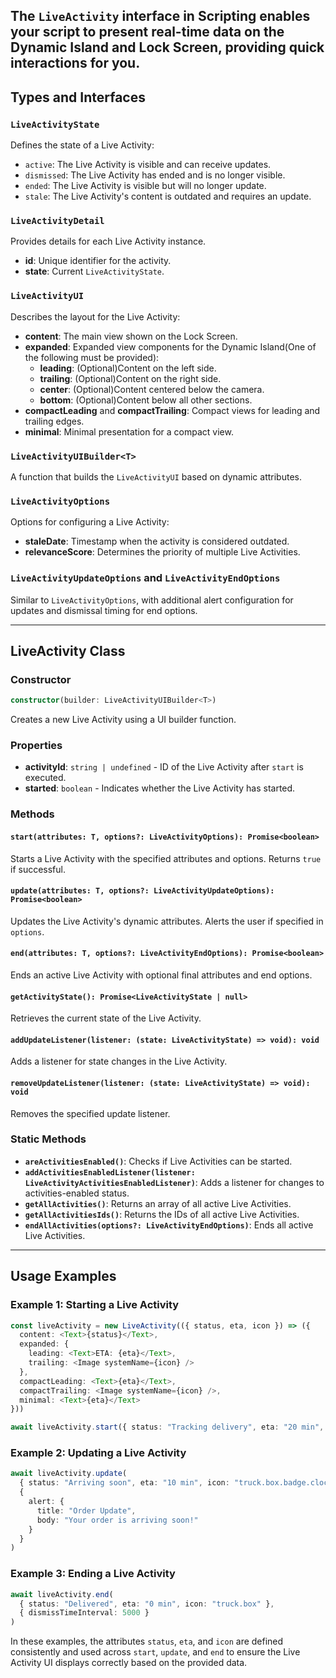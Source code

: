 
The `LiveActivity` interface in Scripting enables your script to present real-time data on the Dynamic Island and Lock Screen, providing quick interactions for you.
---

## Types and Interfaces

### `LiveActivityState`
Defines the state of a Live Activity:
- `active`: The Live Activity is visible and can receive updates.
- `dismissed`: The Live Activity has ended and is no longer visible.
- `ended`: The Live Activity is visible but will no longer update.
- `stale`: The Live Activity's content is outdated and requires an update.

### `LiveActivityDetail`
Provides details for each Live Activity instance.
- **id**: Unique identifier for the activity.
- **state**: Current `LiveActivityState`.

### `LiveActivityUI`
Describes the layout for the Live Activity:
- **content**: The main view shown on the Lock Screen.
- **expanded**: Expanded view components for the Dynamic Island(One of the following must be provided):
  - **leading**: (Optional)Content on the left side.
  - **trailing**: (Optional)Content on the right side.
  - **center**: (Optional)Content centered below the camera.
  - **bottom**: (Optional)Content below all other sections.
- **compactLeading** and **compactTrailing**: Compact views for leading and trailing edges.
- **minimal**: Minimal presentation for a compact view.

### `LiveActivityUIBuilder<T>`
A function that builds the `LiveActivityUI` based on dynamic attributes.

### `LiveActivityOptions`
Options for configuring a Live Activity:
- **staleDate**: Timestamp when the activity is considered outdated.
- **relevanceScore**: Determines the priority of multiple Live Activities.

### `LiveActivityUpdateOptions` and `LiveActivityEndOptions`
Similar to `LiveActivityOptions`, with additional alert configuration for updates and dismissal timing for end options.

---

## LiveActivity Class

### Constructor

```typescript
constructor(builder: LiveActivityUIBuilder<T>)
```
Creates a new Live Activity using a UI builder function.

### Properties

- **activityId**: `string | undefined` - ID of the Live Activity after `start` is executed.
- **started**: `boolean` - Indicates whether the Live Activity has started.

### Methods

#### `start(attributes: T, options?: LiveActivityOptions): Promise<boolean>`
Starts a Live Activity with the specified attributes and options. Returns `true` if successful.

#### `update(attributes: T, options?: LiveActivityUpdateOptions): Promise<boolean>`
Updates the Live Activity's dynamic attributes. Alerts the user if specified in `options`.

#### `end(attributes: T, options?: LiveActivityEndOptions): Promise<boolean>`
Ends an active Live Activity with optional final attributes and end options.

#### `getActivityState(): Promise<LiveActivityState | null>`
Retrieves the current state of the Live Activity.

#### `addUpdateListener(listener: (state: LiveActivityState) => void): void`
Adds a listener for state changes in the Live Activity.

#### `removeUpdateListener(listener: (state: LiveActivityState) => void): void`
Removes the specified update listener.

### Static Methods

- **`areActivitiesEnabled()`**: Checks if Live Activities can be started.
- **`addActivitiesEnabledListener(listener: LiveActivityActivitiesEnabledListener)`**: Adds a listener for changes to activities-enabled status.
- **`getAllActivities()`**: Returns an array of all active Live Activities.
- **`getAllActivitiesIds()`**: Returns the IDs of all active Live Activities.
- **`endAllActivities(options?: LiveActivityEndOptions)`**: Ends all active Live Activities.

---

## Usage Examples

### Example 1: Starting a Live Activity

```typescript
const liveActivity = new LiveActivity(({ status, eta, icon }) => ({
  content: <Text>{status}</Text>,
  expanded: {
    leading: <Text>ETA: {eta}</Text>,
    trailing: <Image systemName={icon} />
  },
  compactLeading: <Text>{eta}</Text>,
  compactTrailing: <Image systemName={icon} />,
  minimal: <Text>{eta}</Text>
}))

await liveActivity.start({ status: "Tracking delivery", eta: "20 min", icon: "truck.box.badge.clock" })
```

### Example 2: Updating a Live Activity

```typescript
await liveActivity.update(
  { status: "Arriving soon", eta: "10 min", icon: "truck.box.badge.clock" },
  {
    alert: {
      title: "Order Update",
      body: "Your order is arriving soon!"
    }
  }
)
```

### Example 3: Ending a Live Activity

```typescript
await liveActivity.end(
  { status: "Delivered", eta: "0 min", icon: "truck.box" },
  { dismissTimeInterval: 5000 }
)
```

In these examples, the attributes `status`, `eta`, and `icon` are defined consistently and used across `start`, `update`, and `end` to ensure the Live Activity UI displays correctly based on the provided data.

